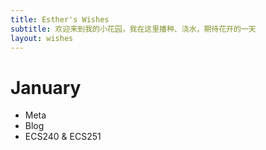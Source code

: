 ```yaml
---
title: Esther's Wishes
subtitle: 欢迎来到我的小花园，我在这里播种、浇水，期待花开的一天
layout: wishes
---
```

# January
* Meta
* Blog
* ECS240 & ECS251